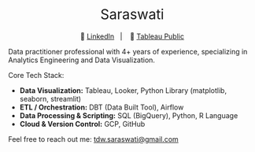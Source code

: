 <h1 style="font-weight:normal" align="center">
  &nbsp;Saraswati&nbsp;
</h1>

<div align="center">

:link: [LinkedIn][LinkedIn]&nbsp;&nbsp;&nbsp;|&nbsp;&nbsp;&nbsp; :link: [Tableau Public][tableau]

</div>

<div align="left">
  
Data practitioner professional with 4+ years of experience, specializing in Analytics Engineering and Data Visualization.

Core Tech Stack:
- **Data Visualization:** Tableau, Looker, Python Library (matplotlib, seaborn, streamlit)
- **ETL / Orchestration:** DBT (Data Built Tool), Airflow  
- **Data Processing & Scripting:** SQL (BigQuery), Python, R Language  
- **Cloud & Version Control:** GCP, GitHub  


Feel free to reach out me: tdw.saraswati@gmail.com

</div>

[LinkedIn]:https://www.linkedin.com/in/osrswati/
[tableau]:https://public.tableau.com/app/profile/srswati/vizzes
